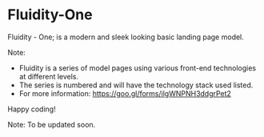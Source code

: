 # Fluidity-One

Fluidity - One; is a modern and sleek looking basic landing page model.

Note:
 - Fluidity is a series of model pages using various front-end technologies at different levels.
 - The series is numbered and will have the technology stack used listed.
 - For more information: https://goo.gl/forms/ilgWNPNH3ddgrPet2

Happy coding!

Note: To be updated soon.
